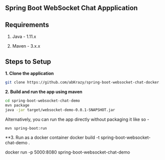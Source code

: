 ## Spring Boot WebSocket Chat Appplication

## Requirements

1. Java - 1.11.x

2. Maven - 3.x.x

## Steps to Setup

**1. Clone the application**

```bash
git clone https://github.com/abKrazy/spring-boot-websocket-chat-docker.git
```

**2. Build and run the app using maven**

```bash
cd spring-boot-websocket-chat-demo
mvn package
java -jar target/websocket-demo-0.0.1-SNAPSHOT.jar
```

Alternatively, you can run the app directly without packaging it like so -

```bash
mvn spring-boot:run
```

**3. Run as a docker container
docker build -t spring-boot-websocket-chat-demo .

docker run -p 5000:8080 spring-boot-websocket-chat-demo
